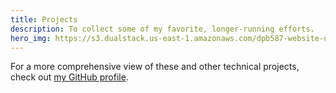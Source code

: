 ```yaml
---
title: Projects
description: To collect some of my favorite, longer-running efforts.
hero_img: https://s3.dualstack.us-east-1.amazonaws.com/dpb587-website-us-east-1/asset/gallery/2019-san-diego/ca340aee-3b79-e2d0-caaf-842442bc825d~1280.jpg
---
```


For a more comprehensive view of these and other technical projects, check out [my GitHub profile](https://github.com/dpb587).
